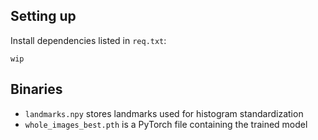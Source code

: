## Setting up
Install dependencies listed in ``req.txt``:
```
wip
```

## Binaries
* ``landmarks.npy`` stores landmarks used for histogram standardization
* ``whole_images_best.pth`` is a PyTorch file containing the trained model
